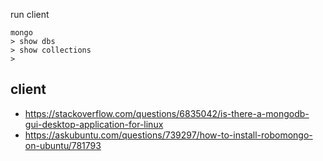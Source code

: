 run client

```
mongo
> show dbs
> show collections
> 
```

## client

- https://stackoverflow.com/questions/6835042/is-there-a-mongodb-gui-desktop-application-for-linux
- https://askubuntu.com/questions/739297/how-to-install-robomongo-on-ubuntu/781793
